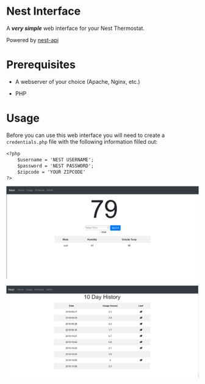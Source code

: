 # Nest Interface

A _**very simple**_ web interface for your Nest Thermostat. 

Powered by [nest-api](https://github.com/gboudreau/nest-api)

# Prerequisites 

- A webserver of your choice (Apache, Nginx, etc.)

- PHP

# Usage

Before you can use this web interface you will need to create a `credentials.php` file with the following information filled out:


```
<?php
    $username = 'NEST USERNAME';
    $password = 'NEST PASSWORD';
    $zipcode = 'YOUR ZIPCODE'
?>
```


![homepage](images/homepage.png)

![usage](images/usage.png)